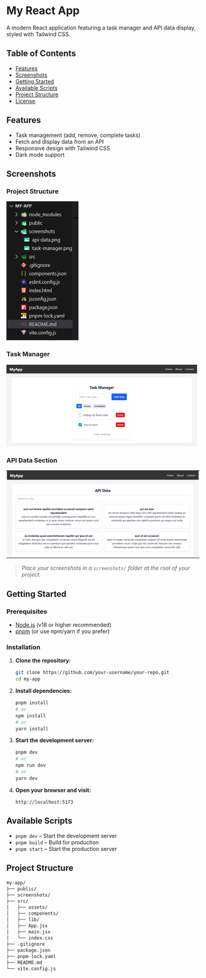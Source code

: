 # My React App

A modern React application featuring a task manager and API data display, styled with Tailwind CSS.

## Table of Contents

- [Features](#features)
- [Screenshots](#screenshots)
- [Getting Started](#getting-started)
- [Available Scripts](#available-scripts)
- [Project Structure](#project-structure)
- [License](#license)

## Features

- Task management (add, remove, complete tasks)
- Fetch and display data from an API
- Responsive design with Tailwind CSS
- Dark mode support

## Screenshots

### Project Structure

![Project Structure](screenshots/structure.png)

### Task Manager

![Task Manager](screenshots/task-manager.png)

### API Data Section

![API Data](screenshots/api-data.png)

> _Place your screenshots in a `screenshots/` folder at the root of your project._

## Getting Started

### Prerequisites

- [Node.js](https://nodejs.org/) (v18 or higher recommended)
- [pnpm](https://pnpm.io/) (or use npm/yarn if you prefer)

### Installation

1. **Clone the repository:**
   ```sh
   git clone https://github.com/your-username/your-repo.git
   cd my-app
   ```

2. **Install dependencies:**
   ```sh
   pnpm install
   # or
   npm install
   # or
   yarn install
   ```

3. **Start the development server:**
   ```sh
   pnpm dev
   # or
   npm run dev
   # or
   yarn dev
   ```

4. **Open your browser and visit:**
   ```
   http://localhost:5173
   ```

## Available Scripts

- `pnpm dev` – Start the development server
- `pnpm build` – Build for production
- `pnpm start` – Start the production server

## Project Structure

```
my-app/
├── public/
├── screenshots/
├── src/
│   ├── assets/
│   ├── components/
│   ├── lib/
│   ├── App.jsx
│   ├── main.jsx
│   └── index.css
├── .gitignore
├── package.json
├── pnpm-lock.yaml
├── README.md
└── vite.config.js
```

